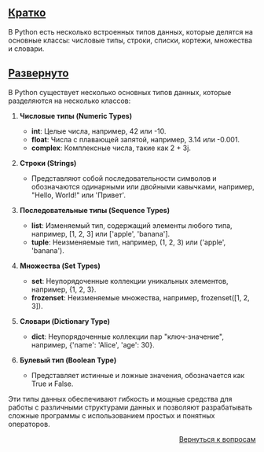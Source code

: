 ## <u>Кратко</u>

В Python есть несколько встроенных типов данных, которые делятся на основные классы: числовые типы, строки, списки,
кортежи, множества и словари.

## <u>Развернуто</u>

В Python существует несколько основных типов данных, которые разделяются на несколько классов:

1. **Числовые типы (Numeric Types)**
    - **int**: Целые числа, например, 42 или -10.
    - **float**: Числа с плавающей запятой, например, 3.14 или -0.001.
    - **complex**: Комплексные числа, такие как 2 + 3j.

2. **Строки (Strings)**
    - Представляют собой последовательности символов и обозначаются одинарными или двойными кавычками, например,
      "Hello, World!" или 'Привет'.

3. **Последовательные типы (Sequence Types)**
    - **list**: Изменяемый тип, содержащий элементы любого типа, например, [1, 2, 3] или ['apple', 'banana'].
    - **tuple**: Неизменяемые тип, например, (1, 2, 3) или ('apple', 'banana').

4. **Множества (Set Types)**
    - **set**: Неупорядоченные коллекции уникальных элементов, например, {1, 2, 3}.
    - **frozenset**: Неизменяемые множества, например, frozenset([1, 2, 3]).

5. **Словари (Dictionary Type)**
    - **dict**: Неупорядоченные коллекции пар "ключ-значение", например, {'name': 'Alice', 'age': 30}.

6. **Булевый тип (Boolean Type)**
    - Представляет истинные и ложные значения, обозначается как True и False.

Эти типы данных обеспечивают гибкость и мощные средства для работы с различными структурами данных и позволяют
разрабатывать сложные программы с использованием простых и понятных операторов.

<div align="right">

[Вернуться к вопросам](../Вопросы.md)

</div>
